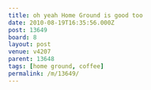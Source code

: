 ```yaml
---
title: oh yeah Home Ground is good too
date: 2010-08-19T16:35:56.000Z
post: 13649
board: 8
layout: post
venue: v4207
parent: 13648
tags: [home ground, coffee]
permalink: /m/13649/
---
```


